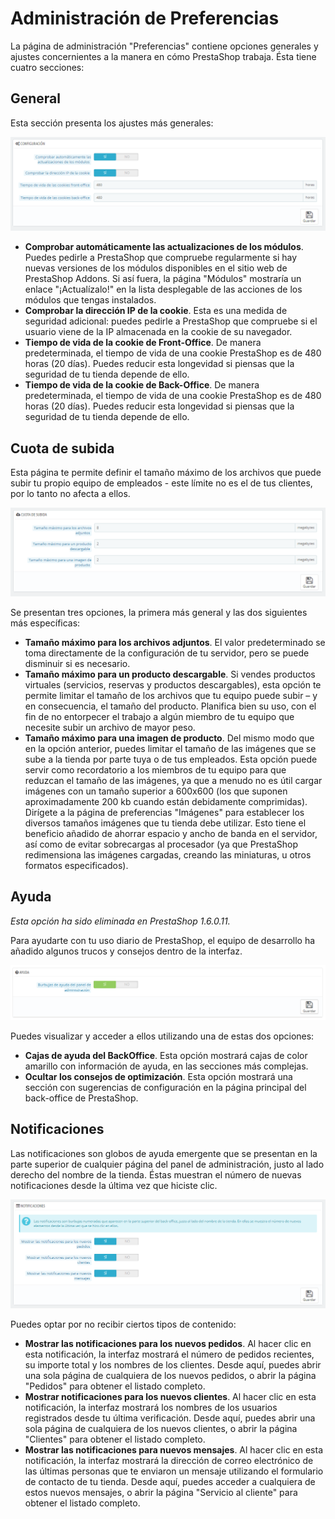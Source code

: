 # Administración de Preferencias

La página de administración "Preferencias" contiene opciones generales y ajustes concernientes a la manera en cómo PrestaShop trabaja. Ésta tiene cuatro secciones:

## General <a href="#administraciondepreferencias-general" id="administraciondepreferencias-general"></a>

Esta sección presenta los ajustes más generales:

![](../../../.gitbook/assets/54887361.png)

* **Comprobar automáticamente las actualizaciones de los módulos**. Puedes pedirle a PrestaShop que compruebe regularmente si hay nuevas versiones de los módulos disponibles en el sitio web de PrestaShop Addons. Si así fuera, la página "Módulos" mostraría un enlace "¡Actualízalo!" en la lista desplegable de las acciones de los módulos que tengas instalados.
* **Comprobar la dirección IP de la cookie**. Esta es una medida de seguridad adicional: puedes pedirle a PrestaShop que compruebe si el usuario viene de la IP almacenada en la cookie de su navegador.
* **Tiempo de vida de la cookie de Front-Office**. De manera predeterminada, el tiempo de vida de una cookie PrestaShop es de 480 horas (20 días). Puedes reducir esta longevidad si piensas que la seguridad de tu tienda depende de ello.
* **Tiempo de vida de la cookie de Back-Office**. De manera predeterminada, el tiempo de vida de una cookie PrestaShop es de 480 horas (20 días). Puedes reducir esta longevidad si piensas que la seguridad de tu tienda depende de ello.

## Cuota de subida <a href="#administraciondepreferencias-cuotadesubida" id="administraciondepreferencias-cuotadesubida"></a>

Esta página te permite definir el tamaño máximo de los archivos que puede subir tu propio equipo de empleados - este límite no es el de tus clientes, por lo tanto no afecta a ellos.

![](../../../.gitbook/assets/54887364.png)

Se presentan tres opciones, la primera más general y las dos siguientes más específicas:

* **Tamaño máximo para los archivos adjuntos**. El valor predeterminado se toma directamente de la configuración de tu servidor, pero se puede disminuir si es necesario.
* **Tamaño máximo para un producto descargable**. Si vendes productos virtuales (servicios, reservas y productos descargables), esta opción te permite limitar el tamaño de los archivos que tu equipo puede subir – y en consecuencia, el tamaño del producto. Planifica bien su uso, con el fin de no entorpecer el trabajo a algún miembro de tu equipo que necesite subir un archivo de mayor peso.
* **Tamaño máximo para una imagen de producto**. Del mismo modo que en la opción anterior, puedes limitar el tamaño de las imágenes que se sube a la tienda por parte tuya o de tus empleados. Esta opción puede servir como recordatorio a los miembros de tu equipo para que reduzcan el tamaño de las imágenes, ya que a menudo no es útil cargar imágenes con un tamaño superior a 600x600 (los que suponen aproximadamente 200 kb cuando están debidamente comprimidas).\
  Dirígete a la página de preferencias "Imágenes" para establecer los diversos tamaños imágenes que tu tienda debe utilizar. Esto tiene el beneficio añadido de ahorrar espacio y ancho de banda en el servidor, así como de evitar sobrecargas al procesador (ya que PrestaShop redimensiona las imágenes cargadas, creando las miniaturas, u otros formatos especificados).

## Ayuda <a href="#administraciondepreferencias-ayuda" id="administraciondepreferencias-ayuda"></a>

_Esta opción ha sido eliminada en PrestaShop 1.6.0.11._

Para ayudarte con tu uso diario de PrestaShop, el equipo de desarrollo ha añadido algunos trucos y consejos dentro de la interfaz.

![](../../../.gitbook/assets/30245157.png)

Puedes visualizar y acceder a ellos utilizando una de estas dos opciones:

* **Cajas de ayuda del BackOffice**. Esta opción mostrará cajas de color amarillo con información de ayuda, en las secciones más complejas.
* **Ocultar los consejos de optimización**. Esta opción mostrará una sección con sugerencias de configuración en la página principal del back-office de PrestaShop.

## Notificaciones <a href="#administraciondepreferencias-notificaciones" id="administraciondepreferencias-notificaciones"></a>

Las notificaciones son globos de ayuda emergente  que se presentan en la parte superior de cualquier página del panel de administración, justo al lado derecho del nombre de la tienda. Éstas muestran el número de nuevas notificaciones desde la última vez que hiciste clic.

![](../../../.gitbook/assets/54887368.png)

Puedes optar por no recibir ciertos tipos de contenido:

* **Mostrar las notificaciones para los nuevos pedidos**. Al hacer clic en esta notificación, la interfaz mostrará el número de pedidos recientes, su importe total y los nombres de los clientes. Desde aquí, puedes abrir una sola página de cualquiera de los nuevos pedidos, o abrir la página "Pedidos" para obtener el listado completo.
* **Mostrar notificaciones para los nuevos clientes**. Al hacer clic en esta notificación, la interfaz mostrará los nombres de los usuarios registrados desde tu última verificación. Desde aquí, puedes abrir una sola página de cualquiera de los nuevos clientes, o abrir la página "Clientes" para obtener el listado completo.
* **Mostrar las notificaciones para nuevos mensajes**. Al hacer clic en esta notificación, la interfaz mostrará la dirección de correo electrónico de las últimas personas que te enviaron un mensaje utilizando el formulario de contacto de tu tienda. Desde aquí, puedes acceder a cualquiera de estos nuevos mensajes, o abrir la página "Servicio al cliente" para obtener el listado completo.
